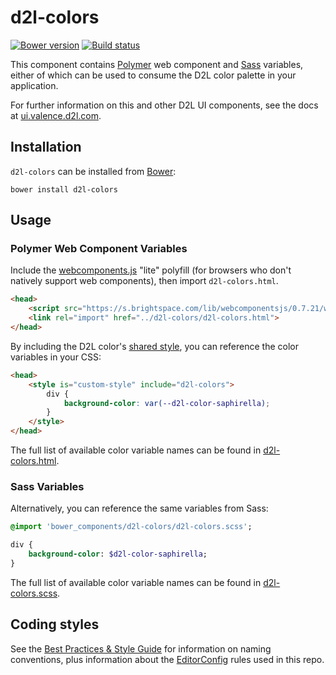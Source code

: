 # d2l-colors

[![Bower version][bower-image]][bower-url]
[![Build status][ci-image]][ci-url]

This component contains [Polymer](https://www.polymer-project.org/1.0/) web component and [Sass](http://sass-lang.com/) variables, either of which can be used to consume the D2L color palette in your application.

For further information on this and other D2L UI components, see the docs at [ui.valence.d2l.com](http://ui.valence.d2l.com/).

## Installation

`d2l-colors` can be installed from [Bower][bower-url]:

```shell
bower install d2l-colors
```

## Usage

### Polymer Web Component Variables

Include the [webcomponents.js](http://webcomponents.org/polyfills/) "lite" polyfill (for browsers who don't natively support web components), then import `d2l-colors.html`.

```html
<head>
	<script src="https://s.brightspace.com/lib/webcomponentsjs/0.7.21/webcomponents-lite.min.js"></script>
	<link rel="import" href="../d2l-colors/d2l-colors.html">
</head>
```

By including the D2L color's [shared style](https://www.polymer-project.org/1.0/docs/devguide/styling#style-modules), you can reference the color variables in your CSS:

```html
<head>
	<style is="custom-style" include="d2l-colors">
		div {
			background-color: var(--d2l-color-saphirella);
		}
	</style>
</head>
```

The full list of available color variable names can be found in [d2l-colors.html](https://github.com/Brightspace/d2l-colors-ui/tree/master/d2l-colors.html).

### Sass Variables

Alternatively, you can reference the same variables from Sass:

```sass
@import 'bower_components/d2l-colors/d2l-colors.scss';

div {
	background-color: $d2l-color-saphirella;
}
```

The full list of available color variable names can be found in [d2l-colors.scss](https://github.com/Brightspace/d2l-colors-ui/tree/master/d2l-colors.scss).

## Coding styles

See the [Best Practices & Style Guide](https://github.com/Brightspace/valence-ui-docs/wiki/Best-Practices-&-Style-Guide) for information on naming conventions, plus information about the [EditorConfig](http://editorconfig.org) rules used in this repo.

[bower-url]: http://bower.io/search/?q=d2l-colors
[bower-image]: https://img.shields.io/bower/v/d2l-colors.svg
[ci-url]: https://travis-ci.org/Brightspace/d2l-colors-ui
[ci-image]: https://travis-ci.org/Brightspace/d2l-colors-ui.svg?branch=master
